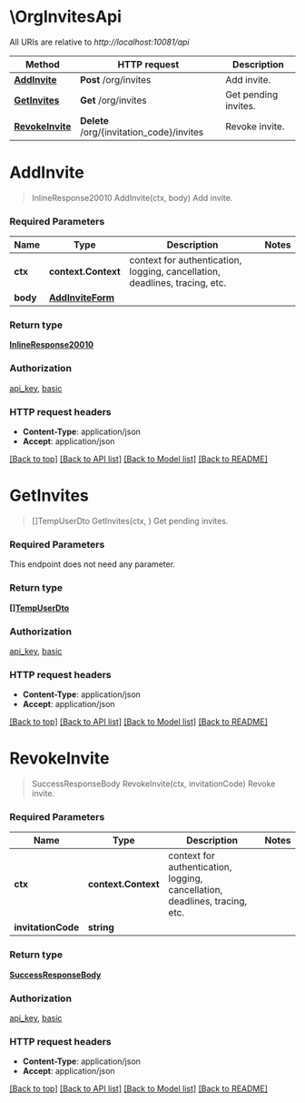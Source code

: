 # \OrgInvitesApi

All URIs are relative to *http://localhost:10081/api*

Method | HTTP request | Description
------------- | ------------- | -------------
[**AddInvite**](OrgInvitesApi.md#AddInvite) | **Post** /org/invites | Add invite.
[**GetInvites**](OrgInvitesApi.md#GetInvites) | **Get** /org/invites | Get pending invites.
[**RevokeInvite**](OrgInvitesApi.md#RevokeInvite) | **Delete** /org/{invitation_code}/invites | Revoke invite.


# **AddInvite**
> InlineResponse20010 AddInvite(ctx, body)
Add invite.

### Required Parameters

Name | Type | Description  | Notes
------------- | ------------- | ------------- | -------------
 **ctx** | **context.Context** | context for authentication, logging, cancellation, deadlines, tracing, etc.
  **body** | [**AddInviteForm**](AddInviteForm.md)|  | 

### Return type

[**InlineResponse20010**](inline_response_200_10.md)

### Authorization

[api_key](../README.md#api_key), [basic](../README.md#basic)

### HTTP request headers

 - **Content-Type**: application/json
 - **Accept**: application/json

[[Back to top]](#) [[Back to API list]](../README.md#documentation-for-api-endpoints) [[Back to Model list]](../README.md#documentation-for-models) [[Back to README]](../README.md)

# **GetInvites**
> []TempUserDto GetInvites(ctx, )
Get pending invites.

### Required Parameters
This endpoint does not need any parameter.

### Return type

[**[]TempUserDto**](TempUserDTO.md)

### Authorization

[api_key](../README.md#api_key), [basic](../README.md#basic)

### HTTP request headers

 - **Content-Type**: application/json
 - **Accept**: application/json

[[Back to top]](#) [[Back to API list]](../README.md#documentation-for-api-endpoints) [[Back to Model list]](../README.md#documentation-for-models) [[Back to README]](../README.md)

# **RevokeInvite**
> SuccessResponseBody RevokeInvite(ctx, invitationCode)
Revoke invite.

### Required Parameters

Name | Type | Description  | Notes
------------- | ------------- | ------------- | -------------
 **ctx** | **context.Context** | context for authentication, logging, cancellation, deadlines, tracing, etc.
  **invitationCode** | **string**|  | 

### Return type

[**SuccessResponseBody**](SuccessResponseBody.md)

### Authorization

[api_key](../README.md#api_key), [basic](../README.md#basic)

### HTTP request headers

 - **Content-Type**: application/json
 - **Accept**: application/json

[[Back to top]](#) [[Back to API list]](../README.md#documentation-for-api-endpoints) [[Back to Model list]](../README.md#documentation-for-models) [[Back to README]](../README.md)

